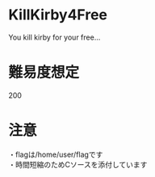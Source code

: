 # KillKirby4Free  
You kill kirby for your free...  
  
# 難易度想定  
200  
  
# 注意  
・flagは/home/user/flagです  
・時間短縮のためCソースを添付しています  


